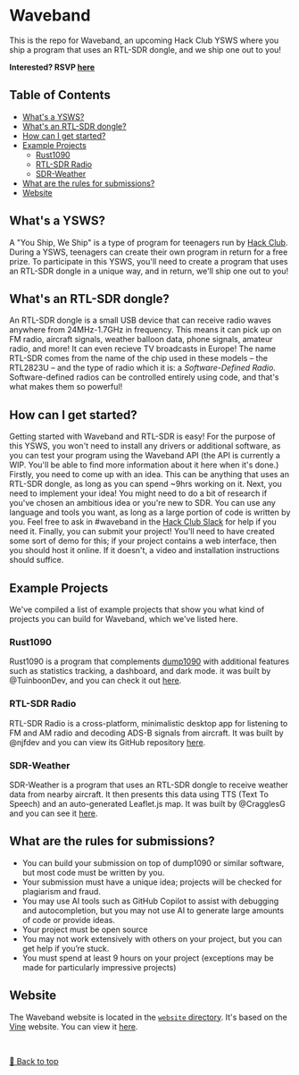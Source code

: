 # Waveband

This is the repo for Waveband, an upcoming Hack Club YSWS where you ship a program that uses an RTL-SDR dongle, and we ship one out to you!

**Interested? RSVP [here](https://airtable.com/appgaxO7wo2xGGIir/pag6C6wGzrVLAUJdL/form)**

## Table of Contents

- [What's a YSWS?](#whats-a-ysws)
- [What's an RTL-SDR dongle?](#whats-an-rtl-sdr-dongle)
- [How can I get started?](#how-can-i-get-started)
- [Example Projects](#example-projects)
  - [Rust1090](#rust1090)
  - [RTL-SDR Radio](#rtl-sdr-radio)
  - [SDR-Weather](#sdr-weather)
- [What are the rules for submissions?](#what-are-the-rules-for-submissions)
- [Website](#website)

## What's a YSWS?

A "You Ship, We Ship" is a type of program for teenagers run by [Hack Club](https://hackclub.com). During a YSWS, teenagers can create their own program in return for a free prize. To participate in this YSWS, you'll need to create a program that uses an RTL-SDR dongle in a unique way, and in return, we'll ship one out to you!

## What's an RTL-SDR dongle?

An RTL-SDR dongle is a small USB device that can receive radio waves anywhere from 24MHz-1.7GHz in frequency. This means it can pick up on FM radio, aircraft signals, weather balloon data, phone signals, amateur radio, and more! It can even recieve TV broadcasts in Europe! The name RTL-SDR comes from the name of the chip used in these models – the RTL2823U – and the type of radio which it is: a _Software-Defined Radio_. Software-defined radios can be controlled entirely using code, and that's what makes them so powerful!

## How can I get started?

Getting started with Waveband and RTL-SDR is easy! For the purpose of this YSWS, you won't need to install any drivers or additional software, as you can test your program using the Waveband API (the API is currently a WIP. You'll be able to find more information about it here when it's done.) Firstly, you need to come up with an idea. This can be anything that uses an RTL-SDR dongle, as long as you can spend ~9hrs working on it. Next, you need to implement your idea! You might need to do a bit of research if you've chosen an ambitious idea or you're new to SDR. You can use any language and tools you want, as long as a large portion of code is written by you. Feel free to ask in #waveband in the [Hack Club Slack](https://hackclub.com/slack) for help if you need it. Finally, you can submit your project! You'll need to have created some sort of demo for this; if your project contains a web interface, then you should host it online. If it doesn't, a video and installation instructions should suffice.

<!--
## What's the Waveband API?

The Waveband API is an easy way to test your project using data from a remote dongle. You'll need a token to use the API, which you can get by running `/waveband` anywhere in the [Hack Club Slack](https://hackclub.com/slack). If you're using Python, JavaScript, or Rust, there are libraries available to make it easy to receive data from the API. You can find them [here](api/README.md). If not, you'll have to check out the Waveband API Specification and communicate with the API yourself.

### Waveband API Specification

Below is the usual exchange between the client and server. If you are interacting with the API directly, you'll need to follow these steps:

1. Client connects to Server using a TCP stream.

2. Server sends "Hello" terminated by CRLF ("\r\n") to the Client.

3. Client sends "Hi" which is also terminated by a CRLF.

4. This is followed by a byte: 0 for FM Radio data, 1 for ADS-B, and 2 for HAM Radio data.

5. Client sends the length of their token followed by their token, without a terminating CRLF.

6. Server assess whether the token is valid, and if it is, it sends the relevant data. If not, it terminates the connection.
-->

## Example Projects

We've compiled a list of example projects that show you what kind of projects you can build for Waveband, which we've listed here.

### Rust1090

Rust1090 is a program that complements [dump1090](https://github.com/antirez/dump1090) with additional features such as statistics tracking, a dashboard, and dark mode. it was built by @TuinboonDev, and you can check it out [here](https://github.com/TuinboonDev/rust1090).

### RTL-SDR Radio

RTL-SDR Radio is a cross-platform, minimalistic desktop app for listening to FM and AM radio and decoding ADS-B signals from aircraft. It was built by @njfdev and you can view its GitHub repository [here](https://github.com/njfdev/rtlsdr-radio).

### SDR-Weather

SDR-Weather is a program that uses an RTL-SDR dongle to receive weather data from nearby aircraft. It then presents this data using TTS (Text To Speech) and an auto-generated Leaflet.js map. It was built by @CragglesG and you can see it [here](examples/sdr-weather).

## What are the rules for submissions?

* You can build your submission on top of dump1090 or similar software, but most code must be written by you.
* Your submission must have a unique idea; projects will be checked for plagiarism and fraud.
* You may use AI tools such as GitHub Copilot to assist with debugging and autocompletion, but you may not use AI to generate large amounts of code or provide ideas.
* Your project must be open source
* You may not work extensively with others on your project, but you can get help if you’re stuck.
* You must spend at least 9 hours on your project (exceptions may be made for particularly impressive projects)

## Website

The Waveband website is located in the [`website` directory](website/). It's based on the [Vine](https://github.com/N1k0s1/Vine) website. You can view it [here](https://waveband-ysws.vercel.app).

<br>

[🔼 Back to top](#waveband)
